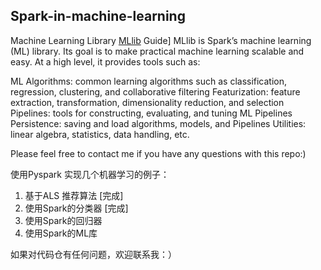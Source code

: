 


## Spark-in-machine-learning

Machine Learning Library [MLlib](https://spark.apache.org/docs/latest/ml-guide.html) Guide]
MLlib is Spark’s machine learning (ML) library. Its goal is to make practical machine learning scalable and easy. At a high level, it provides tools such as:

ML Algorithms: common learning algorithms such as classification, regression, clustering, and collaborative filtering
Featurization: feature extraction, transformation, dimensionality reduction, and selection
Pipelines: tools for constructing, evaluating, and tuning ML Pipelines
Persistence: saving and load algorithms, models, and Pipelines
Utilities: linear algebra, statistics, data handling, etc.

Please feel free to contact me if you have any questions with this repo:)

使用Pyspark 实现几个机器学习的例子：
1. 基于ALS 推荐算法 [完成]
2. 使用Spark的分类器 [完成]
3. 使用Spark的回归器 
4. 使用Spark的ML库

如果对代码仓有任何问题，欢迎联系我：）




